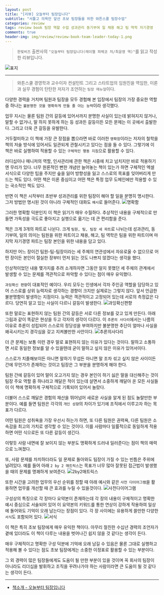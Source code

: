```yaml
---  
layout: post  
title: "[리뷰] 오늘부터 팀장입니다"  
subtitle: "서툴고 의욕만 앞선 초보 팀장들을 위한 와튼스쿨 팀장수업"  
categories: review  
tags: review book 팀장 역할 수업 성과관리 동기부여 일 채용 해고 팀 역학 자기경영   
comments: true  
header-img: img/review/review-book-team-leader-today-1.png
---  
```

  
> `한빛비즈` 출판사의 `"오늘부터 팀장입니다(레이첼 파체코 저/최윤영 역)"`를 읽고 작성한 리뷰입니다.  

![표지](https://telegeam.github.io/assets/img/review/review-book-team-leader-today-1.png)  

---

> 와튼스쿨 경영학과 교수이자 컨설턴트 그리고 스타트업의 임원진을 역임한, 이론과 실무 경험이 탄탄한 저자가 조언하는 `팀장 매뉴얼`이다.

다양한 경력을 거치며 팀원과 팀장을 모두 경험해 본 입장에서 팀장의 가장 중요한 역할 중 하나는 `불분명한 것을 명확하게 만들 줄 아는 능력`이라 생각했다. 

업무 지시는 물론 팀원 간의 갈등에 있어서까지 분명한 사실이 있는데 밝혀지지 않거나, 말할 수 없거나, 말 하지 못하게 하는 등 성과든 갈등이든 모든 문제는 이 곳에서 출발한다. 그리고 더욱 큰 갈등을 유발한다. 

거두절미하고 이 책에 가장 큰 장점을 뽑으라면 바로 이러한 `명확함`이라는 저자의 철학을 책의 저술 방식에 있어서도 일관되게 관철시키고 있다는 점을 들 수 있다. 그렇기에 이 책은 바로 실행하여 적용할 수 있는 `구체적인 행동 지침`으로 활용할 수 있다. 

러디십이나 매니저의 역할, 인사관리에 관한 책은 시중에 치고 넘치지만 바로 적용하기엔 무리가 있다. 너무 원론적인 뻔한 개념만 늘어놓는 책이 있는가 하면 구체적인 엑셀 서식으로 다양한 팁을 주지만 숲을 잃어 방향성을 잃고 스스로의 목표를 잊어버리게 만드는 책도 있다. 어떤 책은 이론 중심이고 어떤 책은 특정 업무 도메인에만 적용할 수 있는 국소적인 책도 있다. 

반면 이 책은 시작부터 초반부 성과관리를 위한 팀장이 해야 할 일을 분명히 명시한다. 그저 방법만 명시된 것이 아니라 구체적인 대화도 `예시`로 들어준다.
![명확함](https://telegeam.github.io/assets/img/review/review-book-team-leader-today-2.png)  

그러한 명확함 덕분인지 이 책은 읽기가 매우 수월하다. 추상적인 내용을 구체적으로 만들면 가독성을 극도로 좋아지고 실행으로 옮기는 데 큰 편리함을 준다. 

책은 크게 3개의 파트로 나뉜다. 크게 `팀원, 팀, 팀장 세 파트`로 나뉘는데 성과관리, 동기부여, 일의 의미는 팀원을 위한 파트이고 채용, 해고, 팀 역학은 팀을 위한 파트이며 마지막 자기경영 파트는 팀장 본인을 위한 내용을 담고 있다. 

하지만 어느 장이건 팀원-팀-팀장이라는 세 주체의 연관성에서 자유로울 수 없으므로 어떤 장이든 본인이 절실한 장부터 먼저 읽는 것도 나쁘지 않겠다는 생각을 했다. 

인상적이었던 내용 몇가지를 추려 소개하자면 그동안 알지 못했던 세 주체의 관계에서 발생할 수 있는 문제를 객관적으로 파악할 수 있다는 점이 매우 유익했다. 

`과잉확신 편향`이 대표적인 예이다. 우리 모두는 인생에서 각자 주인공 역할을 담당하고 있어 스스로를 상위 능력자로 생각하는 경향이 크지만 실제로는 그렇지 않다. 앞서 언급한 불분명함이 발생하는 지점이다. 능력은 객관적이고 고정되어 있는데 서로의 측정값은 다르다. 당연히 알고 있는 사실이 다르니 갈등이 발생한다.
![과잉확신편향](https://telegeam.github.io/assets/img/review/review-book-team-leader-today-3.png)  

또한 말로는 표현하지 않는 팀원 간의 갈등은 서로 다른 정보를 갖고 있게 만든다. 아래 그림과 같이 똑같은 현상을 두고 각자의 생각이 다르다. 이 `추론의 사다리`에서는 나름의 이유로 추론이 성립되어 스스로의 정당성을 부여하지만 불분명한 추단이 얼마나 사실을 왜곡시키는지 경각심을 갖고 지켜볼만한 사안이다.
![추론의사다리](https://telegeam.github.io/assets/img/review/review-book-team-leader-today-4.png)  

더 큰 문제는 보통 이런 경우 말로 표현하지 않는 이유가 있다는 것이다. 말하고 소통하면 서로 동일한 정보를 알 수 있을텐데 굳이 말하고 싶지 않은 이유가 있어서이다. 

스스로가 치졸해보이든 아니면 말하기 무섭든 아니면 말 조차 섞고 싶지 않은 사이이든 간에 무언가가 존재하는 것이고 팀장은 그 부분을 분명하게 해야 한다. 

팀원 간에 갈등이 있어 말이 오고가지 않는 경우 본인이 하기 싫은 말을 대신해주는 것이 팀장 주요 역할 중 하나라고 깨달은 적이 있는데 살면서 소중하게 깨달아 온 모든 사실들이 이 책에 명확하게 구체적으로 기록되어 있어서 놀랐다. 

더불어 스스로 깨달은 경험의 재산을 뛰어넘어 새로운 사실을 알게 된 점도 놀랄만한 부분이다. 예를 들면 팀원은 각각의 `개인 성향`의 차이가 있기에 조직에서 이루고자 하는 목표가 다르다. 

어떤 팀원은 성취욕을 가장 우선시 하는가 하면, 또 다른 팀원은 권력욕, 다른 팀원은 소속감을 최고의 가치로 생각할 수 있는 것이다. 이를 사람마다 일률적으로 동일하게 적용하면 어떤 식으로든 또 다른 갈등이 생긴다. 

이렇듯 사람 내면에 잘 보이지 않는 부분도 명확하게 드러내 일러준다는 점이 책의 매력으로 느껴졌다.

또, 사람 문제를 차치하더라도 일 문제로 돌아와도 팀장이 가질 수 있는 빈틈은 주위에 널려있다. 예를 들어 아래 `2 by 2 매트릭스`는 목표가 너무 많아 잘못된 접근법이 발생했을 때의 문제를 명쾌하게 보여준다.
![2by2매트릭스](https://telegeam.github.io/assets/img/review/review-book-team-leader-today-5.png)  

또한 시간을 고려한 업무의 우선 순위를 정할 때 아래 예시와 같은 `사전 다이어그램`을 활용하면 업무를 개선할 때 큰 효과를 누릴 수 있을것이다.
![사전다이어그램](https://telegeam.github.io/assets/img/review/review-book-team-leader-today-6.png)  

구성상의 특징으로 각 장마다 요약본이 존재하는데 각 장의 내용이 구체적이고 명확한 예시 중심으로 서술되어 있어 이 요약본의 키워드를 통한 연상이 강하게 작용하여 일상에 돌어와도 기억이 오래 남는다는 장점이 있다. 각 장 사이에는 유용하게 쓸만한 다양한 `서식`도 포함되어 있다. 
![서식](https://telegeam.github.io/assets/img/review/review-book-team-leader-today-7.png)  

이 책은 특히 초보 팀장에게 매우 유익한 책이다. 아무리 절친한 수십년 경력의 조언자가 곁에 있더라도 이 책이 다루는 내용을 벗어나긴 쉽지 않을 것 같다는 생각이 든다. 

매우 구체적이고 명확한 구성 덕분에 기억에 오래 남길 수 있음은 물론 그대로 실행하고 적용해 볼 수 있다는 점도 초보 팀장에게는 소중한 이정표로 활용할 수 있는 부분이다.

그 외 경력이 많은 팀장들에게도 도움이 될 만한 부분이 있을 것이며 꼭 회사의 팀장이 아니라도 리더십을 발휘하고 조직을 꾸려나가야 하는 사람이라면 큰 도움이 될 것 같다는 생각이 든다. 

---

* [책소개 - 오늘부터 팀장입니다](http://www.yes24.com/Product/Goods/110044934)
